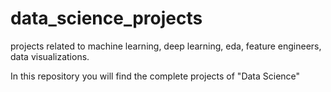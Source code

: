 # data_science_projects
projects related to machine learning, deep learning, eda, feature engineers, data visualizations.

In this repository you will find the complete projects of "Data Science"

